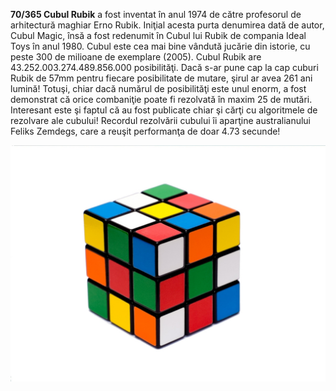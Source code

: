 **70/365 Cubul Rubik** a fost inventat în anul 1974 de către profesorul de arhitectură maghiar Erno Rubik. Iniţial acesta purta denumirea dată de autor, Cubul Magic, însă a fost redenumit în Cubul lui Rubik de compania Ideal Toys în anul 1980. Cubul este cea mai bine vândută jucărie din istorie, cu peste 300 de milioane de exemplare (2005). Cubul Rubik are 43.252.003.274.489.856.000 posibilităţi. Dacă s-ar pune cap la cap cuburi Rubik de 57mm pentru fiecare posibilitate de mutare, şirul ar avea 261 ani lumină! Totuşi, chiar dacă numărul de posibilităţi este unul enorm, a fost demonstrat că orice combaniţie poate fi rezolvată în maxim 25 de mutări. Interesant este şi faptul că au fost publicate chiar şi cărţi cu algoritmele de rezolvare ale cubului! Recordul rezolvării cubului îi aparţine australianului Feliks Zemdegs, care a reuşit performanţa de doar 4.73 secunde!

![Cubul Rubik](image-1.jpg)
